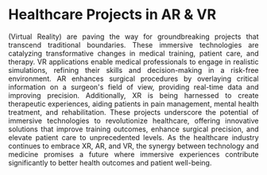 # Healthcare Projects in AR & VR

<p align="justify">(Virtual Reality) are paving the way for groundbreaking projects that transcend traditional boundaries. These immersive technologies are catalyzing transformative changes in medical training, patient care, and therapy. VR applications enable medical professionals to engage in realistic simulations, refining their skills and decision-making in a risk-free environment. AR enhances surgical procedures by overlaying critical information on a surgeon's field of view, providing real-time data and improving precision. Additionally, XR is being harnessed to create therapeutic experiences, aiding patients in pain management, mental health treatment, and rehabilitation. These projects underscore the potential of immersive technologies to revolutionize healthcare, offering innovative solutions that improve training outcomes, enhance surgical precision, and elevate patient care to unprecedented levels. As the healthcare industry continues to embrace XR, AR, and VR, the synergy between technology and medicine promises a future where immersive experiences contribute significantly to better health outcomes and patient well-being.</p>
